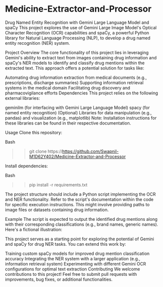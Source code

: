 # Medicine-Extractor-and-Processor

Drug Named Entity Recognition with Gemini Large Language Model and spaCy
This project explores the use of Gemini Large Image Model's Optical Character Recognition (OCR) capabilities and spaCy, a powerful Python library for Natural Language Processing (NLP), to develop a drug named entity recognition (NER) system.

Project Overview
The core functionality of this project lies in leveraging Gemini's ability to extract text from images containing drug information and spaCy's NER models to identify and classify drug mentions within the extracted text. This approach offers a potential solution for tasks like:

Automating drug information extraction from medical documents (e.g., prescriptions, discharge summaries)
Supporting information retrieval systems in the medical domain
Facilitating drug discovery and pharmacovigilance efforts
Dependencies
This project relies on the following external libraries:

geminilm (for interfacing with Gemini Large Language Model)
spacy (for named entity recognition)
(Optional) Libraries for data manipulation (e.g., pandas) and visualization (e.g., matplotlib)
Note: Installation instructions for these libraries can be found in their respective documentation.

Usage
Clone this repository:

Bash
>>git clone https://https://github.com/Swapnil-M1D62Y402/Medicine-Extractor-and-Processor

Install dependencies:

Bash
>>pip install -r requirements.txt

The project structure should include a Python script implementing the OCR and NER functionality. Refer to the script's documentation within the code for specific execution instructions. This might involve providing paths to image files or datasets containing drug information.

Example
The script is expected to output the identified drug mentions along with their corresponding classifications (e.g., brand names, generic names). Here's a fictional illustration:



This project serves as a starting point for exploring the potential of Gemini and spaCy for drug NER tasks. You can extend this work by:

Training custom spaCy models for improved drug mention classification accuracy
Integrating the NER system with a larger application (e.g., information retrieval system)
Experimenting with different Gemini OCR configurations for optimal text extraction
Contributing
We welcome contributions to this project! Feel free to submit pull requests with improvements, bug fixes, or additional functionalities.
